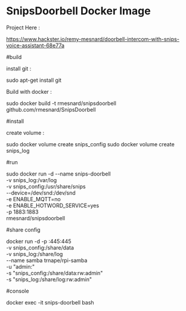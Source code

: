 # SnipsDoorbell Docker Image

Project Here  :

https://www.hackster.io/remy-mesnard/doorbell-intercom-with-snips-voice-assistant-68e77a


#build

install git : 

sudo apt-get install git

Build with docker :

sudo docker build -t rmesnard/snipsdoorbell github.com/rmesnard/SnipsDoorbell


#install

create volume :

sudo docker volume create snips_config
sudo docker volume create snips_log

#run 

sudo docker run -d --name snips-doorbell \
	-v snips_log:/var/log \
	-v snips_config:/usr/share/snips \
	--device=/dev/snd:/dev/snd \
	-e ENABLE_MQTT=no \
	-e ENABLE_HOTWORD_SERVICE=yes \
	-p 1883:1883 \
	rmesnard/snipsdoorbell

#share config 

docker run -d -p <IP HERE>:445:445 \
  -v  snips_config:/share/data \
  -v  snips_log:/share/log \
  --name samba trnape/rpi-samba \
  -u "admin:<YOUR PASSWORD>" \
  -s "snips_config:/share/data:rw:admin" \
  -s "snips_log:/share/log:rw:admin" 


#console

docker exec -it snips-doorbell bash